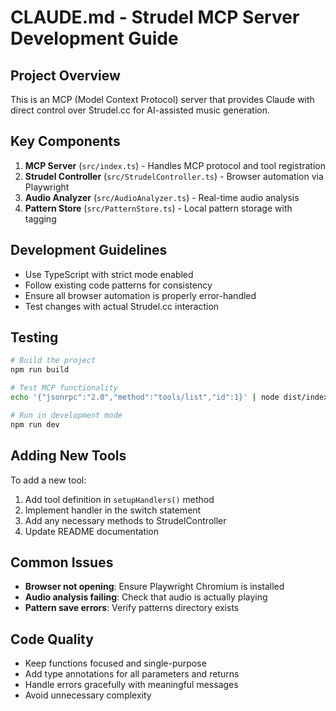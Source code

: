 # CLAUDE.md - Strudel MCP Server Development Guide

## Project Overview

This is an MCP (Model Context Protocol) server that provides Claude with direct control over Strudel.cc for AI-assisted music generation.

## Key Components

1. **MCP Server** (`src/index.ts`) - Handles MCP protocol and tool registration
2. **Strudel Controller** (`src/StrudelController.ts`) - Browser automation via Playwright
3. **Audio Analyzer** (`src/AudioAnalyzer.ts`) - Real-time audio analysis
4. **Pattern Store** (`src/PatternStore.ts`) - Local pattern storage with tagging

## Development Guidelines

- Use TypeScript with strict mode enabled
- Follow existing code patterns for consistency
- Ensure all browser automation is properly error-handled
- Test changes with actual Strudel.cc interaction

## Testing

```bash
# Build the project
npm run build

# Test MCP functionality
echo '{"jsonrpc":"2.0","method":"tools/list","id":1}' | node dist/index.js

# Run in development mode
npm run dev
```

## Adding New Tools

To add a new tool:
1. Add tool definition in `setupHandlers()` method
2. Implement handler in the switch statement
3. Add any necessary methods to StrudelController
4. Update README documentation

## Common Issues

- **Browser not opening**: Ensure Playwright Chromium is installed
- **Audio analysis failing**: Check that audio is actually playing
- **Pattern save errors**: Verify patterns directory exists

## Code Quality

- Keep functions focused and single-purpose
- Add type annotations for all parameters and returns
- Handle errors gracefully with meaningful messages
- Avoid unnecessary complexity